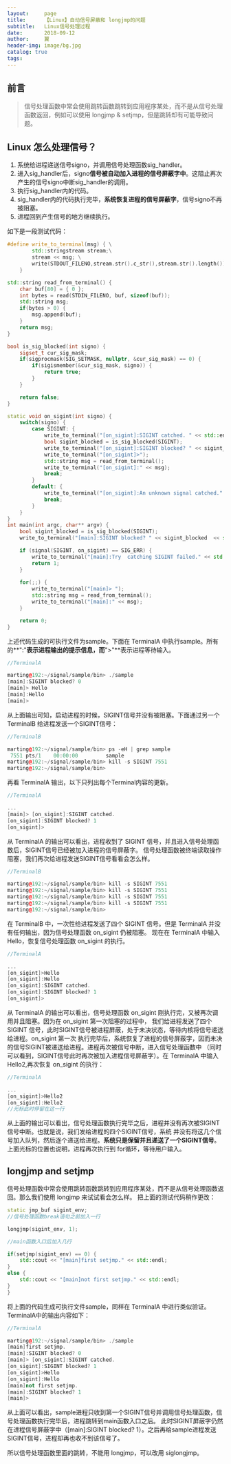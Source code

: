 ```yaml
---
layout:     page
title:      【Linux】自动信号屏蔽和 longjmp的问题
subtitle:   Linux信号处理过程
date:       2018-09-12
author:     翼
header-img: image/bg.jpg
catalog: true
tags:
---
```


## 前言

>信号处理函数中常会使用跳转函数跳转到应用程序某处，而不是从信号处理函数返回，例如可以使用 longjmp & setjmp，但是跳转却有可能导致问题。

## Linux 怎么处理信号？
1. 系统给进程递送信号signo，并调用信号处理函数sig_handler。
2. 进入sig_handler后，signo**信号被自动加入进程的信号屏蔽字中**。这阻止再次产生的信号signo中断sig_handler的调用。
3. 执行sig_handler内的代码。
4. sig_handler内的代码执行完毕，**系统恢复进程的信号屏蔽字**，信号signo不再被阻塞。
5. 进程回到产生信号的地方继续执行。

如下是一段测试代码：  
```cpp
#define write_to_terminal(msg) { \
		std::stringstream stream;\
		stream << msg; \
		write(STDOUT_FILENO,stream.str().c_str(),stream.str().length()); \
	}

std::string read_from_terminal() {
	char buf[80] = { 0 };
	int bytes = read(STDIN_FILENO, buf, sizeof(buf));
	std::string msg;
	if(bytes > 0) {
		msg.append(buf);
	}
	return msg;
}

bool is_sig_blocked(int signo) {
	sigset_t cur_sig_mask;
	if(sigprocmask(SIG_SETMASK, nullptr, &cur_sig_mask) == 0) {
		if(sigismember(&cur_sig_mask, signo)) {
			return true;
		}
	}

	return false;	
}

static void on_sigint(int signo) {
	switch(signo) {
		case SIGINT: {
			write_to_terminal("[on_sigint]:SIGINT catched. " << std::endl);
			bool sigint_blocked = is_sig_blocked(SIGINT);
			write_to_terminal("[on_sigint]:SIGINT blocked? " << sigint_blocked  << std::endl);
			write_to_terminal("[on_sigint]>");
			std::string msg = read_from_terminal();
			write_to_terminal("[on_sigint]:" << msg);
			break;
		}
		default: {
			write_to_terminal("[on_sigint]:An unknown signal catched." << std::endl);
			break;
		}
	}
}
int main(int argc, char** argv) {
	bool sigint_blocked = is_sig_blocked(SIGINT);
	write_to_terminal("[main]:SIGINT blocked? " << sigint_blocked  << std::endl);

	if (signal(SIGINT, on_sigint) == SIG_ERR) {
		write_to_terminal("[main]:Try  catching SIGINT failed." << std::endl);
		return 1;
	}
	
	for(;;) {
		write_to_terminal("[main]> ");
		std::string msg = read_from_terminal();
		write_to_terminal("[main]:" << msg);
	}

	return 0;
}
```
上述代码生成的可执行文件为sample。下面在 TerminalA 中执行sample。所有的**":"**表示进程输出的提示信息，而**">"**表示进程等待输入。  
```cpp
//TerminalA

marting@192:~/signal/sample/bin> ./sample 
[main]:SIGINT blocked? 0
[main]> Hello
[main]:Hello
[main]> 
```
从上面输出可知，启动进程的时候，SIGINT信号并没有被阻塞。下面通过另一个 TerminalB 给进程发送一个SIGINT信号：  
```cpp
//TerminalB

marting@192:~/signal/sample/bin> ps -eH | grep sample 
 7551 pts/1    00:00:00         sample
marting@192:~/signal/sample/bin> kill -s SIGINT 7551
marting@192:~/signal/sample/bin> 
```

再看 TerminalA 输出，以下只列出每个Terminal内容的更新。  
```cpp
//TerminalA

...
[main]> [on_sigint]:SIGINT catched. 
[on_sigint]:SIGINT blocked? 1
[on_sigint]>
```
从 TerminalA 的输出可以看出，进程收到了 SIGINT 信号，并且进入信号处理函数后，SIGINT信号已经被加入进程的信号屏蔽字。
信号处理函数被终端读取操作阻塞，我们再次给进程发送SIGINT信号看看会怎么样。  
```cpp
//TerminalB

marting@192:~/signal/sample/bin> kill -s SIGINT 7551
marting@192:~/signal/sample/bin> kill -s SIGINT 7551
marting@192:~/signal/sample/bin> kill -s SIGINT 7551
marting@192:~/signal/sample/bin> kill -s SIGINT 7551
marting@192:~/signal/sample/bin> 
```
在 TerminalB 中，一次性给进程发送了四个 SIGINT 信号。但是 TerminalA 并没有任何输出，因为信号处理函数 on_sigint 仍被阻塞。
现在在 TerminalA 中输入Hello，恢复信号处理函数 on_sigint 的执行。  
```cpp
//TerminalA

...
[on_sigint]>Hello
[on_sigint]:Hello
[on_sigint]:SIGINT catched. 
[on_sigint]:SIGINT blocked? 1
[on_sigint]>
```
从 TerminalA 的输出可以看出，信号处理函数 on_sigint 刚执行完，又被再次调用并且阻塞。因为在 on_sigint 第一次阻塞的过程中，
我们给进程发送了四个 SIGINT 信号，此时SIGINT信号被进程屏蔽，处于未决状态，等待内核将信号递送给进程。on_sigint 第一次
执行完毕后，系统恢复了进程的信号屏蔽字，因而未决的信号SIGINT被递送给进程。进程再次被信号中断，进入信号处理函数中
（同时可以看到，SIGINT信号此时再次被加入进程信号屏蔽字）。在 TerminalA 中输入Hello2,再次恢复 on_sigint 的执行：  
```cpp
//TerminalA

...
[on_sigint]>Hello2
[on_sigint]:Hello2
//光标此时停留在这一行

```
从上面的输出可以看出，信号处理函数执行完毕之后，进程并没有再次被SIGINT信号中断。也就是说，我们发给进程的四个SIGINT信号，系统
并没有将这几个信号加入队列，然后逐个递送给进程。**系统只是保留并且递送了一个SIGINT信号**。上面光标的位置也说明，进程再次执行到
for循环，等待用户输入。

## longjmp and setjmp
信号处理函数中常会使用跳转函数跳转到应用程序某处，而不是从信号处理函数返回。那么我们使用 longjmp 来试试看会怎么样。
把上面的测试代码稍作更改：    
```cpp
static jmp_buf sigint_env;
//信号处理函数break语句之前加入一行

longjmp(sigint_env, 1);

//main函数入口后加入几行

if(setjmp(sigint_env) == 0) {
	std::cout << "[main]first setjmp." << std::endl;
}
else {
	std::cout << "[main]not first setjmp." << std::endl;
}
}
```
将上面的代码生成可执行文件sample，同样在 TerminalA 中进行类似验证。TerminalA中的输出内容如下：   
```cpp
//TerminalA

marting@192:~/signal/sample/bin> ./sample 
[main]first setjmp.
[main]:SIGINT blocked? 0
[main]> [on_sigint]:SIGINT catched. 
[on_sigint]:SIGINT blocked? 1
[on_sigint]>Hello
[on_sigint]:Hello
[main]not first setjmp.
[main]:SIGINT blocked? 1
[main]> 
``` 
从上面可以看出，sample进程只收到第一个SIGINT信号并调用信号处理函数，信号处理函数执行完毕后，进程跳转到main函数入口之后。
此时SIGINT屏蔽字仍然在进程信号屏蔽字中（[main]:SIGINT blocked? 1）。之后再给sample进程发送SIGINT信号，进程却再也收不到该信号了。

所以信号处理函数里面的跳转，不能用 longjmp，可以改用 siglongjmp。
